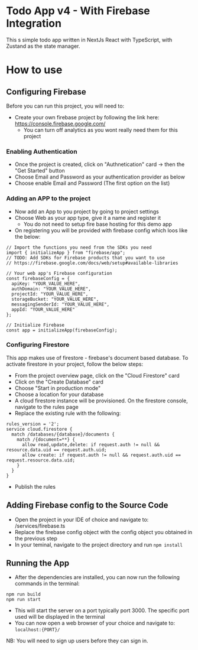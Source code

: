 # Todo App v4  - With Firebase Integration
This s simple todo app written in NextJs React with TypeScript, with Zustand as the state manager.

# How to use
## Configuring Firebase
Before you can run this project, you will need to:
* Create your own firebase project by following the link here: https://console.firebase.google.com/
    * You can turn off analytics as you wont really need them for this project

### Enabling Authentication
* Once the project is created, click on "Authnetication" card -> then the "Get Started" button
* Choose Email and Password as your authentication provider as below
* Choose enable Email and Password (The first option on the list)

### Adding an APP to the project
* Now add an App to you project by going to project settings
* Choose Web as your app type, give it a name and register it
    * You do not need to setup fire base hosting for this demo app
* On registering you will be provided with firebase config which loos like the below:

```
// Import the functions you need from the SDKs you need
import { initializeApp } from "firebase/app";
// TODO: Add SDKs for Firebase products that you want to use
// https://firebase.google.com/docs/web/setup#available-libraries

// Your web app's Firebase configuration
const firebaseConfig = {
  apiKey: "YOUR_VALUE_HERE",
  authDomain: "YOUR_VALUE_HERE",
  projectId: "YOUR_VALUE_HERE",
  storageBucket: "YOUR_VALUE_HERE",
  messagingSenderId: "YOUR_VALUE_HERE",
  appId: "YOUR_VALUE_HERE"
};

// Initialize Firebase
const app = initializeApp(firebaseConfig);
```

### Configuring Firestore
This app makes use of firestore - firebase's document based database. To activate firestore in your project,
follow the below steps:

* From the project overview page, click on the "Cloud Firestore" card
* Click on the "Create Database" card
* Choose "Start in production mode"
* Choose a location for your database
* A cloud firestore instance will be provisioned. On the firestore console, navigate to the rules page
* Replace the existing rule with the following:
```
rules_version = '2';
service cloud.firestore {
  match /databases/{database}/documents {
    match /{document=**} {
      allow read,update,delete: if request.auth != null && resource.data.uid == request.auth.uid;
      allow create: if request.auth != null && request.auth.uid == request.resource.data.uid;
    }
  }
}
```
* Publish the rules
## Adding Firebase config to the Source Code
* Open the project in your IDE of choice and navigate to: /services/firebase.ts
* Replace the firebase config object with the config object you obtained in the previous step
* In your teminal, navigate to the project directory and run `npm install`

## Running the App
* After the dependencies are installed, you can now run the following commands in the terminal:
 ```
 npm run build
 npm run start
 ```
* This will start the server on a port typically port 3000. The specific port used will be displayed in the terminal
* You can now open a web browser of your choice and navigate to: `localhost:{PORT}/`

NB: You will need to sign up users before they can sign in.